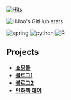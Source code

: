 [![Hits](https://hits.seeyoufarm.com/api/count/incr/badge.svg?url=https%3A%2F%2Fgithub.com%2Fyhj1129&count_bg=%23FFA9D3&title_bg=%23A5DDFF&icon=&icon_color=%23E7E7E7&title=hits&edge_flat=false)](https://hits.seeyoufarm.com)


![HJoo's GitHub stats](https://github-readme-stats.vercel.app/api?username=yhj1129&include_all_commits=true&count_private=true)

![spring](https://img.shields.io/badge/Spring-6DB33F?style=for-the-badge&logo=spring&logoColor=white)
![python](https://img.shields.io/badge/Python-FFD43B?style=for-the-badge&logo=python&logoColor=blue)
![R](https://img.shields.io/badge/R-276DC3?style=for-the-badge&logo=r&logoColor=white)

## Projects
* **[쇼핑몰](https://github.com/yhj1129/Springboot-MetaMall-Project)**
* **[블로그1](https://github.com/yhj1129/Springboot-JPA-Blog)**
* **[블로그2](https://github.com/yhj1129/hjooblog-Project)**
* **[만화책 대여](https://github.com/yhj1129/ComicBook_Rental_System)**

